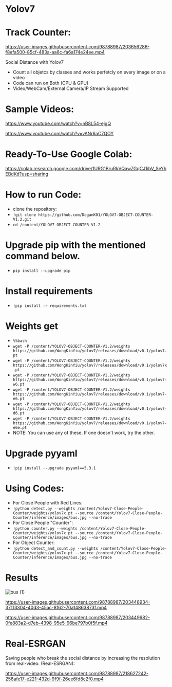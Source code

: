 # Yolov7

# Track Counter:




https://user-images.githubusercontent.com/98788987/203656286-f8efa500-85cf-483a-aa6c-fa6a174e24ee.mp4






Social Distance with Yolov7



- Count all objetcs by classes and works perfetcly on every image or on a video
- Code can run on Both (CPU & GPU)
- Video/WebCam/External Camera/IP Stream Supported

# Sample Videos:
https://www.youtube.com/watch?v=nB8L54-ejgQ


https://www.youtube.com/watch?v=vANr6aC7QOY
# Ready-To-Use Google Colab:
https://colab.research.google.com/drive/1URG1BruRkVQawZGqCJ1ibV_SeYhEBdKd?usp=sharing
# How to run Code:
- clone the repository:
- `!git clone https://github.com/DoganK01/YOLOV7-OBJECT-COUNTER-V1.2.git`
- `cd /content/YOLOV7-OBJECT-COUNTER-V1.2`

# Upgrade pip with the mentioned command below.
- `pip install --upgrade pip`

# Install requirements
- `!pip install -r requirements.txt`

# Weights get
- `%%bash`
- `wget -P /content/YOLOV7-OBJECT-COUNTER-V1.2/weights https://github.com/WongKinYiu/yolov7/releases/download/v0.1/yolov7.pt`
- `wget -P /content/YOLOV7-OBJECT-COUNTER-V1.2/weights https://github.com/WongKinYiu/yolov7/releases/download/v0.1/yolov7x.pt`
- `wget -P /content/YOLOV7-OBJECT-COUNTER-V1.2/weights https://github.com/WongKinYiu/yolov7/releases/download/v0.1/yolov7-w6.pt`
- `wget -P /content/YOLOV7-OBJECT-COUNTER-V1.2/weights https://github.com/WongKinYiu/yolov7/releases/download/v0.1/yolov7-e6.pt`
- `wget -P /content/YOLOV7-OBJECT-COUNTER-V1.2/weights https://github.com/WongKinYiu/yolov7/releases/download/v0.1/yolov7-d6.pt`
- `wget -P /content/YOLOV7-OBJECT-COUNTER-V1.2/weights https://github.com/WongKinYiu/yolov7/releases/download/v0.1/yolov7-e6e.pt`
- NOTE: You can use any of these. If one doesn't work, try the other.

# Upgrade pyyaml
- `!pip install --upgrade pyyaml==5.3.1`

# Using Codes:
- For Close People with Red Lines:
- `!python detect.py --weights /content/Yolov7-Close-People-Counter/weights/yolov7x.pt --source /content/Yolov7-Close-People-Counter/inference/images/bus.jpg --no-trace`
- For Close People "Counter":
- `!python counter.py --weights /content/Yolov7-Close-People-Counter/weights/yolov7x.pt --source /content/Yolov7-Close-People-Counter/inference/images/bus.jpg --no-trace`
- For Object Counter:
- `!python detect_and_count.py --weights /content/Yolov7-Close-People-Counter/weights/yolov7x.pt --source /content/Yolov7-Close-People-Counter/inference/images/bus.jpg --no-trace`
# Results
![bus (1)](https://user-images.githubusercontent.com/98788987/188057570-263e4886-29ab-4388-9515-df3ec5f1e359.jpg)


https://user-images.githubusercontent.com/98788987/203448934-37113304-40d3-45ac-8f62-70a14863873f.mp4





https://user-images.githubusercontent.com/98788987/203449682-0fe883a2-d7eb-4398-95e5-96be797b0f5f.mp4

# Real-ESRGAN
Saving people who break the social distance by increasing the resolution from real-video: (Real-ESRGAN):

https://user-images.githubusercontent.com/98788987/218627242-256afe17-e221-432d-9f9f-26ee6fd8c2f0.mp4
